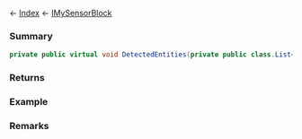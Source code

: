 ← [Index](Api-Index) ← [IMySensorBlock](Sandbox.ModAPI.Ingame.IMySensorBlock)

### Summary

```csharp
private public virtual void DetectedEntities(private public class.List<T> entities)
```

### Returns

### Example

### Remarks

